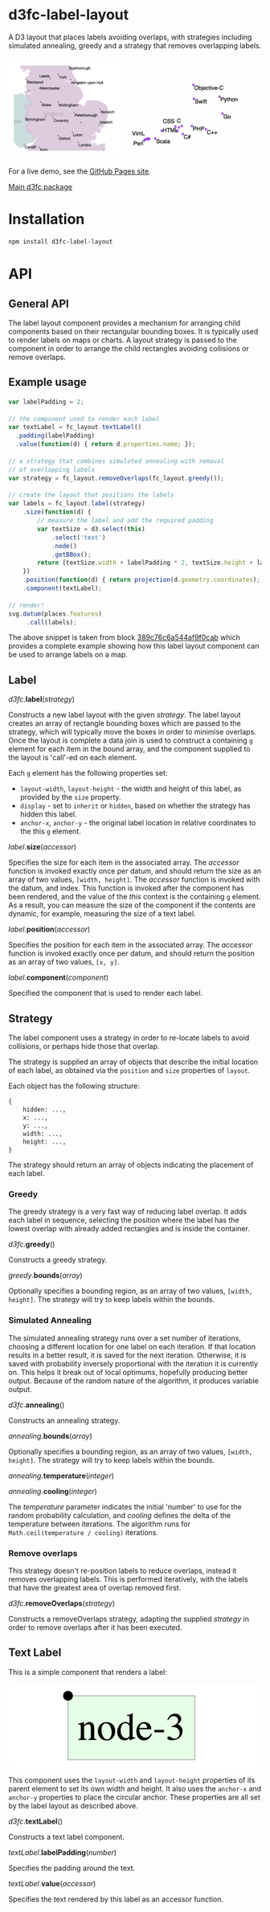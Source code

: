 # d3fc-label-layout

A D3 layout that places labels avoiding overlaps, with strategies including simulated annealing, greedy and a strategy that removes overlapping labels.

![d3fc label layout](d3fc-label-layout.png)

For a live demo, see the [GitHub Pages site](http://d3fc.github.io/d3fc-label-layout/).

[Main d3fc package](https://github.com/ScottLogic/d3fc)

# Installation

```bash
npm install d3fc-label-layout
```

# API

## General API

The label layout component provides a mechanism for arranging child components based on their rectangular bounding boxes. It is typically used to render labels on maps or charts. A layout strategy is passed to the component in order to arrange the child rectangles avoiding collisions or remove overlaps.

## Example usage

```javascript
var labelPadding = 2;

// the component used to render each label
var textLabel = fc_layout.textLabel()
  .padding(labelPadding)
  .value(function(d) { return d.properties.name; });

// a strategy that combines simulated annealing with removal
// of overlapping labels
var strategy = fc_layout.removeOverlaps(fc_layout.greedy());

// create the layout that positions the labels
var labels = fc_layout.label(strategy)
    .size(function(d) {
        // measure the label and add the required padding
        var textSize = d3.select(this)
            .select('text')
            .node()
            .getBBox();
        return [textSize.width + labelPadding * 2, textSize.height + labelPadding * 2];
    })
    .position(function(d) { return projection(d.geometry.coordinates); })
    .component(textLabel);

// render!
svg.datum(places.features)
     .call(labels);
```

The above snippet is taken from block [389c76c6a544af9f0cab](http://bl.ocks.org/ColinEberhardt/389c76c6a544af9f0cab) which provides a complete example showing how this label layout component can be used to arrange labels on a map.

## Label

*d3fc*.**label**(*strategy*)

Constructs a new label layout with the given *strategy*. The label layout creates an array of rectangle bounding boxes which are passed to the strategy, which will typically move the boxes in order to minimise overlaps. Once the layout is complete a data join is used to construct a containing `g` element for each item in the bound array, and the component supplied to the layout is 'call'-ed on each element.

Each `g` element has the following properties set:

 - `layout-width`, `layout-height` - the width and height of this label, as provided by the `size` property.
 - `display` - set to `inherit` or `hidden`, based on whether the strategy has hidden this label.
 - `anchor-x`, `anchor-y` - the original label location in relative coordinates to the this `g` element.


*label*.**size**(*accessor*)

Specifies the size for each item in the associated array. The *accessor* function is invoked exactly once per datum, and should return the size as an array of two values, `[width, height]`. The *accessor* function is invoked with the datum, and index. This function is invoked after the component has been rendered, and the value of the *this* context is the containing `g` element. As a result, you can measure the size of the component if the contents are dynamic, for example, measuring the size of a text label.

*label*.**position**(*accessor*)

Specifies the position for each item in the associated array. The *accessor* function is invoked exactly once per datum, and should return the position as an array of two values, `[x, y]`.

*label*.**component**(*component*)

Specified the component that is used to render each label.

## Strategy

The label component uses a strategy in order to re-locate labels to avoid collisions, or perhaps hide those that overlap.

The strategy is supplied an array of objects that describe the initial location of each label, as obtained via the `position` and `size` properties of `layout`.

Each object has the following structure:

```
{
    hidden: ...,
    x: ...,
    y: ...,
    width: ...,
    height: ...,
}
```

The strategy should return an array of objects indicating the placement of each label.

### Greedy

The greedy strategy is a very fast way of reducing label overlap. It adds each label in sequence, selecting the position where the label has the lowest overlap with already added rectangles and is inside the container.

*d3fc*.**greedy**()

Constructs a greedy strategy.

*greedy*.**bounds**(*array*)

Optionally specifies a bounding region, as an array of two values, `[width, height]`. The strategy will try to keep labels within the bounds.

### Simulated Annealing

The simulated annealing strategy runs over a set number of iterations, choosing a different location for one label on each iteration. If that location results in a better result, it is saved for the next iteration. Otherwise, it is saved with probability inversely proportional with the iteration it is currently on. This helps it break out of local optimums, hopefully producing better output. Because of the random nature of the algorithm, it produces variable output.

*d3fc*.**annealing**()

Constructs an annealing strategy.

*annealing*.**bounds**(*array*)

Optionally specifies a bounding region, as an array of two values, `[width, height]`. The strategy will try to keep labels within the bounds.

*annealing*.**temperature**(*integer*)

*annealing*.**cooling**(*integer*)

The *temperature* parameter indicates the initial 'number' to use for the random probability calculation, and *cooling* defines the delta of the temperature between iterations. The algorithm runs for `Math.ceil(temperature / cooling)` iterations.

### Remove overlaps

This strategy doesn't re-position labels to reduce overlaps, instead it removes overlapping labels. This is performed iteratively, with the labels that have the greatest area of overlap removed first.

*d3fc*.**removeOverlaps**(*strategy*)

Constructs a removeOverlaps strategy, adapting the supplied *strategy* in order to remove overlaps after it has been executed.

## Text Label

This is a simple component that renders a label:

![d3fc label layout](textLabel.png)

This component uses the `layout-width` and `layout-height` properties of its parent element to set its own width and height. It also uses the `anchor-x` and `anchor-y` properties to place the circular anchor. These properties are all set by the label layout as described above.

*d3fc*.**textLabel**()

Constructs a text label component.

*textLabel*.**labelPadding**(*number*)

Specifies the padding around the text.

*textLabel*.**value**(*accessor*)

Specifies the text rendered by this label as an accessor function.
